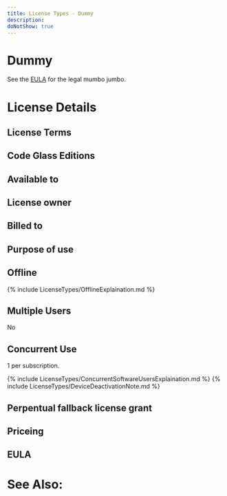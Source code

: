 ```yaml
---
title: License Types - Dummy
description: 
doNotShow: true
---
```

# Dummy

See the [EULA](#eula) for the legal mumbo jumbo.


# License Details
## License Terms

## Code Glass Editions

## Available to


## License owner

## Billed to 

## Purpose of use


## Offline

{% include LicenseTypes/OfflineExplaination.md %}

## Multiple Users
No

## Concurrent Use
1 per subscription.

{% include LicenseTypes/ConcurrentSoftwareUsersExplaination.md %}
{% include LicenseTypes/DeviceDeactivationNote.md %}

## Perpentual fallback license grant

## Priceing

## EULA

# See Also:

